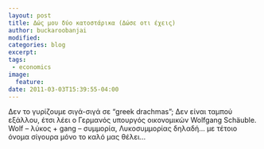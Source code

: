 ```yaml
---
layout: post
title: Δώς μου δύo κατοστάρικα (Δώσε οτι έχεις)
author: buckaroobanjai
modified:
categories: blog
excerpt:
tags:
 - economics
image:
  feature:
date: 2011-03-03T15:39:55-04:00
---
```


Δεν το γυρίζουμε σιγά-σιγά σε “greek drachmas”; Δεν είναι ταμπού εξάλλου, έτσι λέει ο Γερμανός υπουργός οικονομικών Wolfgang Schäuble. Wolf – λύκος + gang – συμμορία, Λυκοσυμμορίας δηλαδή… με τέτοιο όνομα σίγουρα μόνο το καλό μας θέλει…
